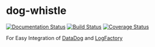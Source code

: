# dog-whistle

[![Documentation Status](https://readthedocs.org/projects/dogwhistle/badge/?version=latest)](http://dogwhistle.readthedocs.io/en/latest/?badge=latest) [![Build Status](https://travis-ci.org/istresearch/dog-whistle.svg?branch=master)](https://travis-ci.org/istresearch/dog-whistle) [![Coverage Status](https://coveralls.io/repos/github/istresearch/dog-whistle/badge.svg?branch=master)](https://coveralls.io/github/istresearch/dog-whistle?branch=master)

For Easy Integration of [DataDog](https://github.com/DataDog/datadogpy) and [LogFactory](http://scrapy-cluster.readthedocs.io/en/latest/topics/utils/logfactory.html)
